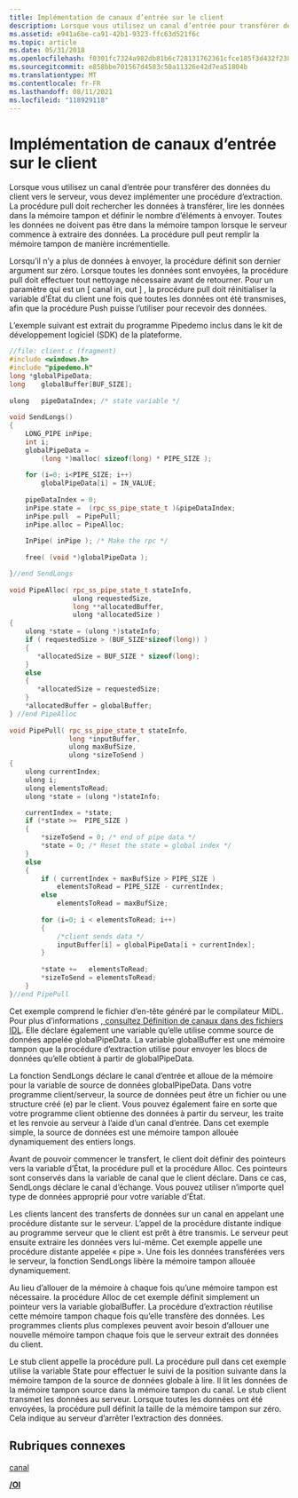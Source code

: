 ```yaml
---
title: Implémentation de canaux d’entrée sur le client
description: Lorsque vous utilisez un canal d’entrée pour transférer des données du client vers le serveur, vous devez implémenter une procédure d’extraction.
ms.assetid: e941a6be-ca91-42b1-9323-ffc63d521f6c
ms.topic: article
ms.date: 05/31/2018
ms.openlocfilehash: f0301fc7324a982db81b6c728131762361cfce185f3d432f238ca2cf8d715546
ms.sourcegitcommit: e858bbe701567d4583c50a11326e42d7ea51804b
ms.translationtype: MT
ms.contentlocale: fr-FR
ms.lasthandoff: 08/11/2021
ms.locfileid: "118929118"
---
```

# <a name="implementing-input-pipes-on-the-client"></a>Implémentation de canaux d’entrée sur le client

Lorsque vous utilisez un canal d’entrée pour transférer des données du client vers le serveur, vous devez implémenter une procédure d’extraction. La procédure pull doit rechercher les données à transférer, lire les données dans la mémoire tampon et définir le nombre d’éléments à envoyer. Toutes les données ne doivent pas être dans la mémoire tampon lorsque le serveur commence à extraire des données. La procédure pull peut remplir la mémoire tampon de manière incrémentielle.

Lorsqu’il n’y a plus de données à envoyer, la procédure définit son dernier argument sur zéro. Lorsque toutes les données sont envoyées, la procédure pull doit effectuer tout nettoyage nécessaire avant de retourner. Pour un paramètre qui est un \[ canal in, out \] , la procédure pull doit réinitialiser la variable d’État du client une fois que toutes les données ont été transmises, afin que la procédure Push puisse l’utiliser pour recevoir des données.

L’exemple suivant est extrait du programme Pipedemo inclus dans le kit de développement logiciel (SDK) de la plateforme.


```C++
//file: client.c (fragment)
#include <windows.h>
#include "pipedemo.h"
long *globalPipeData;
long    globalBuffer[BUF_SIZE];
 
ulong   pipeDataIndex; /* state variable */
 
void SendLongs()
{
    LONG_PIPE inPipe;
    int i;
    globalPipeData =
        (long *)malloc( sizeof(long) * PIPE_SIZE );
 
    for (i=0; i<PIPE_SIZE; i++)
        globalPipeData[i] = IN_VALUE;
 
    pipeDataIndex = 0;
    inPipe.state =  (rpc_ss_pipe_state_t )&pipeDataIndex;
    inPipe.pull  = PipePull;
    inPipe.alloc = PipeAlloc;
 
    InPipe( inPipe ); /* Make the rpc */
 
    free( (void *)globalPipeData );

}//end SendLongs
 
void PipeAlloc( rpc_ss_pipe_state_t stateInfo,
                ulong requestedSize,
                long **allocatedBuffer,
                ulong *allocatedSize )
{ 
    ulong *state = (ulong *)stateInfo;
    if ( requestedSize > (BUF_SIZE*sizeof(long)) )
    {
       *allocatedSize = BUF_SIZE * sizeof(long);
    }
    else
    {
       *allocatedSize = requestedSize;
    }
    *allocatedBuffer = globalBuffer; 
} //end PipeAlloc
 
void PipePull( rpc_ss_pipe_state_t stateInfo,
               long *inputBuffer,
               ulong maxBufSize,
               ulong *sizeToSend )
{
    ulong currentIndex;
    ulong i;
    ulong elementsToRead;
    ulong *state = (ulong *)stateInfo;

    currentIndex = *state;
    if (*state >=  PIPE_SIZE )
    {
        *sizeToSend = 0; /* end of pipe data */
        *state = 0; /* Reset the state = global index */
    }
    else 
    {
        if ( currentIndex + maxBufSize > PIPE_SIZE )
            elementsToRead = PIPE_SIZE - currentIndex;
        else
            elementsToRead = maxBufSize;
 
        for (i=0; i < elementsToRead; i++)
        {
            /*client sends data */
            inputBuffer[i] = globalPipeData[i + currentIndex];
        }
 
        *state +=   elementsToRead;
        *sizeToSend = elementsToRead;
    } 
}//end PipePull
```



Cet exemple comprend le fichier d’en-tête généré par le compilateur MIDL. Pour plus d’informations [, consultez Définition de canaux dans des fichiers IDL](defining-pipes-in-idl-files.md). Elle déclare également une variable qu’elle utilise comme source de données appelée globalPipeData. La variable globalBuffer est une mémoire tampon que la procédure d’extraction utilise pour envoyer les blocs de données qu’elle obtient à partir de globalPipeData.

La fonction SendLongs déclare le canal d’entrée et alloue de la mémoire pour la variable de source de données globalPipeData. Dans votre programme client/serveur, la source de données peut être un fichier ou une structure créé (e) par le client. Vous pouvez également faire en sorte que votre programme client obtienne des données à partir du serveur, les traite et les renvoie au serveur à l’aide d’un canal d’entrée. Dans cet exemple simple, la source de données est une mémoire tampon allouée dynamiquement des entiers longs.

Avant de pouvoir commencer le transfert, le client doit définir des pointeurs vers la variable d’État, la procédure pull et la procédure Alloc. Ces pointeurs sont conservés dans la variable de canal que le client déclare. Dans ce cas, SendLongs déclare le canal d’échange. Vous pouvez utiliser n’importe quel type de données approprié pour votre variable d’État.

Les clients lancent des transferts de données sur un canal en appelant une procédure distante sur le serveur. L’appel de la procédure distante indique au programme serveur que le client est prêt à être transmis. Le serveur peut ensuite extraire les données vers lui-même. Cet exemple appelle une procédure distante appelée « pipe ». Une fois les données transférées vers le serveur, la fonction SendLongs libère la mémoire tampon allouée dynamiquement.

Au lieu d’allouer de la mémoire à chaque fois qu’une mémoire tampon est nécessaire. la procédure Alloc de cet exemple définit simplement un pointeur vers la variable globalBuffer. La procédure d’extraction réutilise cette mémoire tampon chaque fois qu’elle transfère des données. Les programmes clients plus complexes peuvent avoir besoin d’allouer une nouvelle mémoire tampon chaque fois que le serveur extrait des données du client.

Le stub client appelle la procédure pull. La procédure pull dans cet exemple utilise la variable State pour effectuer le suivi de la position suivante dans la mémoire tampon de la source de données globale à lire. Il lit les données de la mémoire tampon source dans la mémoire tampon du canal. Le stub client transmet les données au serveur. Lorsque toutes les données ont été envoyées, la procédure pull définit la taille de la mémoire tampon sur zéro. Cela indique au serveur d’arrêter l’extraction des données.

## <a name="related-topics"></a>Rubriques connexes

<dl> <dt>

[canal](/windows/desktop/Midl/pipe)
</dt> <dt>

[**/OI**](/windows/desktop/Midl/-oi)
</dt> </dl>

 

 
